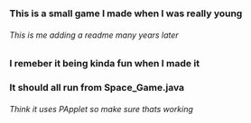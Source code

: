 ### This is a small game I made when I was really young
###### This is me adding a readme many years later
### I remeber it being kinda fun when I made it

### It should all run from Space_Game.java 
###### Think it uses PApplet so make sure thats working
